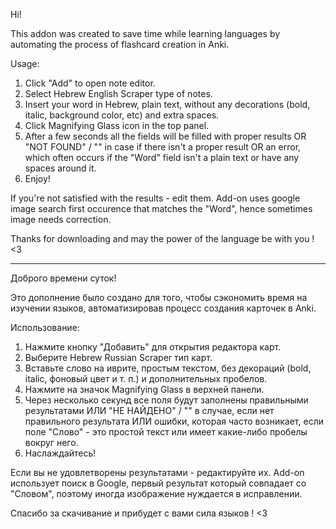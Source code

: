 Hi!

This addon was created to save time while learning languages by automating the process of flashcard creation in Anki. 

Usage:
1) Click "Add" to open note editor.
2) Select Hebrew English Scraper type of notes.
3) Insert your word in Hebrew, plain text, without any decorations (bold, italic, background color, etc) and extra spaces.
4) Click Magnifying Glass icon in the top panel.
5) After a few seconds all the fields will be filled with proper results OR "NOT FOUND" / "" in case if there isn't a proper result OR an error, which often occurs if the "Word" field isn't a plain text or have any spaces around it.
6) Enjoy!

If you're not satisfied with the results - edit them. Add-on uses google image search first occurence that matches the "Word", hence sometimes image needs correction.

Thanks for downloading and may the power of the language be with you ! <3

---

Доброго времени суток!

Это дополнение было создано для того, чтобы сэкономить время на изучении языков, автоматизировав процесс создания карточек в Anki.

Использование:
1) Нажмите кнопку "Добавить" для открытия редактора карт.
2) Выберите Hebrew Russian Scraper тип карт.
3) Вставьте слово на иврите, простым текстом, без декораций (bold, italic, фоновый цвет и т. п.) и дополнительных пробелов.
4) Нажмите на значок Magnifying Glass в верхней панели.
5) Через несколько секунд все поля будут заполнены правильными результатами ИЛИ "НЕ НАЙДЕНО" / "" в случае, если нет правильного результата ИЛИ ошибки, которая часто возникает, если поле "Слово" - это простой текст или имеет какие-либо пробелы вокруг него.
6) Наслаждайтесь!
  
Если вы не удовлетворены результатами - редактируйте их. Add-on использует поиск в Google, первый результат который совпадает со "Словом", поэтому иногда изображение нуждается в исправлении. 

Спасибо за скачивание и прибудет с вами сила языков ! <3
